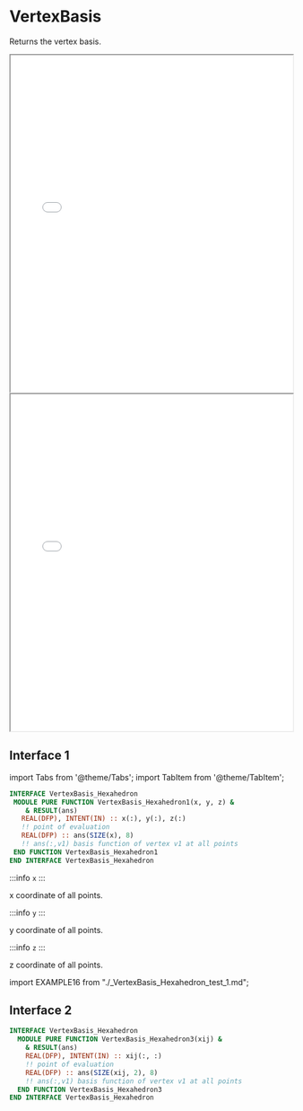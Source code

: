 # VertexBasis

Returns the vertex basis.

<iframe src="/elements/hexahedron/vertexBasis.html" height="600" width="100%" scrolling="no"></iframe>

<iframe src="/elements/hexahedron/vertexBasis2.html" height="600" width="100%" scrolling="no"></iframe>

<!-- ![](./figures/vertexBasis.svg) -->

## Interface 1

import Tabs from '@theme/Tabs';
import TabItem from '@theme/TabItem';

<Tabs>
<TabItem value="interface" label="܀ Interface" default>

 ```fortran
INTERFACE VertexBasis_Hexahedron
  MODULE PURE FUNCTION VertexBasis_Hexahedron1(x, y, z) &
     & RESULT(ans)
    REAL(DFP), INTENT(IN) :: x(:), y(:), z(:)
    !! point of evaluation
    REAL(DFP) :: ans(SIZE(x), 8)
    !! ans(:,v1) basis function of vertex v1 at all points
  END FUNCTION VertexBasis_Hexahedron1
END INTERFACE VertexBasis_Hexahedron
```

:::info `x`
:::

x coordinate of all points.

:::info `y`
:::

y coordinate of all points.

:::info `z`
:::

z coordinate of all points.

</TabItem>

<TabItem value="example" label="️܀ See example">

import EXAMPLE16 from "./_VertexBasis_Hexahedron_test_1.md";

<EXAMPLE16 />

</TabItem>

<TabItem value="close" label="↢ ">

</TabItem>
</Tabs>

## Interface 2

```fortran
INTERFACE VertexBasis_Hexahedron
  MODULE PURE FUNCTION VertexBasis_Hexahedron3(xij) &
    & RESULT(ans)
    REAL(DFP), INTENT(IN) :: xij(:, :)
    !! point of evaluation
    REAL(DFP) :: ans(SIZE(xij, 2), 8)
    !! ans(:,v1) basis function of vertex v1 at all points
  END FUNCTION VertexBasis_Hexahedron3
END INTERFACE VertexBasis_Hexahedron
```
